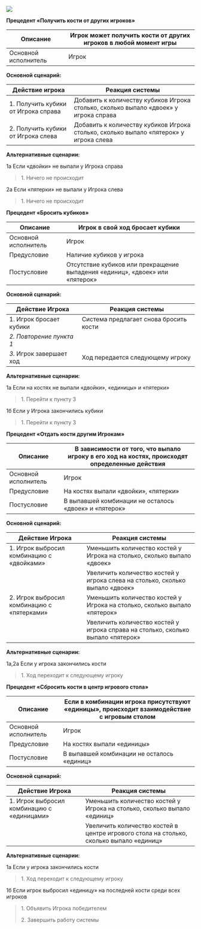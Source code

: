 ![](media/image1.png)

**Прецедент «Получить кости от других игроков»**

| Описание             | Игрок может получить кости от других игроков в любой момент игры |
|----------------------|------------------------------------------------------------------|
| Основной исполнитель | Игрок                                                            |

**Основной сценарий:**

| **Действие игрока**                  | **Реакция системы**                                                                   |
|--------------------------------------|---------------------------------------------------------------------------------------|
| 1\. Получить кубики от Игрока справа | Добавить к количеству кубиков Игрока столько, сколько выпало «двоек» у игрока справа  |
| 2\. Получить кубики от Игрока слева  | Добавить к количеству кубиков Игрока столько, сколько выпало «пятерок» у игрока слева |

**Альтернативные сценарии:**

1а Если «двойки» не выпали у Игрока справа

> 1\. Ничего не происходит

2а Если «пятерки» не выпали у Игрока слева

> 1\. Ничего не происходит

**Прецедент «Бросить кубиков»**

| Описание             | Игрок в свой ход бросает кубики                                              |
|----------------------|------------------------------------------------------------------------------|
| Основной исполнитель | Игрок                                                                        |
| Предусловие          | Наличие кубиков у игрока                                                     |
| Постусловие          | Отсутствие кубиков или прекращение выпадения «единиц», «двоек» или «пятерок» |

**Основной сценарий:**

| **Действие Игрока**      | **Реакция системы**                    |
|--------------------------|----------------------------------------|
| 1\. Игрок бросает кубики | Система предлагает снова бросить кости |
| *2. Повторение пункта 1* |                                        |
| *3.* Игрок завершает ход | Ход передается следующему игроку       |

**Альтернативные сценарии:**

1а Если на костях не выпали «двойки», «единицы» и «пятерки»

> 1\. Перейти к пункту 3

1б Если у Игрока закончились кубики

> 1\. Перейти к пункту 3

**Прецедент «Отдать кости другим Игрокам»**

| Описание             | В зависимости от того, что выпало игроку в его ход на костях, происходят определенные действия |
|----------------------|------------------------------------------------------------------------------------------------|
| Основной исполнитель | Игрок                                                                                          |
| Предусловие          | На костях выпали «двойки», «пятерки»                                                           |
| Постусловие          | В выпавшей комбинации не осталось «двоек» и «пятерок»                                          |

**Основной сценарий:**

| Действие Игрока                             | Реакция системы                                                                  |
|---------------------------------------------|----------------------------------------------------------------------------------|
| 1\. Игрок выбросил комбинацию с «двойками»  | Уменьшить количество костей у Игрока на столько, сколько выпало «двоек»          |
|                                             | Увеличить количество костей у игрока слева на столько, сколько выпало «двоек»    |
| 2\. Игрок выбросил комбинацию с «пятерками» | Уменьшить количество костей у Игрока на столько, сколько выпало «пятерок»        |
|                                             | Увеличить количество костей у игрока справа на столько, сколько выпало «пятерок» |

**Альтернативные сценарии:**

1а,2а Если у игрока закончились кости

> 1\. Ход переходит к следующему игроку

**Прецедент «Сбросить кости в центр игрового стола»**

| Описание             | Если в комбинации игрока присутствуют «единицы», происходит взаимодействие с игровым столом |
|----------------------|---------------------------------------------------------------------------------------------|
| Основной исполнитель | Игрок                                                                                       |
| Предусловие          | На костях выпали «единицы»                                                                  |
| Постусловие          | В выпавшей комбинации не осталось «единиц»                                                  |

**Основной сценарий:**

| Действие Игрока                             | Реакция системы                                                                         |
|---------------------------------------------|-----------------------------------------------------------------------------------------|
| 1\. Игрок выбросил комбинацию с «единицами» | Уменьшить количество костей у Игрока на столько, сколько выпало «единиц»                |
|                                             | Увеличить количество костей в центре игрового стола на столько, сколько выпало «единиц» |

**Альтернативные сценарии:**

1а Если у игрока закончились кости

> 1\. Ход переходит к следующему игроку

1б Если игрок выбросил «единицу» на последней кости среди всех игроков

> 1\. Объявить Игрока победителем
>
> 2\. Завершить работу системы
